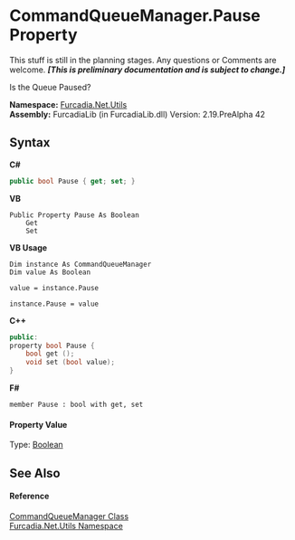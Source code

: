 # CommandQueueManager.Pause Property 
This stuff is still in the planning stages. Any questions or Comments are welcome. _**\[This is preliminary documentation and is subject to change.\]**_

Is the Queue Paused?

**Namespace:**&nbsp;<a href="N_Furcadia_Net_Utils">Furcadia.Net.Utils</a><br />**Assembly:**&nbsp;FurcadiaLib (in FurcadiaLib.dll) Version: 2.19.PreAlpha 42

## Syntax

**C#**<br />
``` C#
public bool Pause { get; set; }
```

**VB**<br />
``` VB
Public Property Pause As Boolean
	Get
	Set
```

**VB Usage**<br />
``` VB Usage
Dim instance As CommandQueueManager
Dim value As Boolean

value = instance.Pause

instance.Pause = value
```

**C++**<br />
``` C++
public:
property bool Pause {
	bool get ();
	void set (bool value);
}
```

**F#**<br />
``` F#
member Pause : bool with get, set

```


#### Property Value
Type: <a href="http://msdn2.microsoft.com/en-us/library/a28wyd50" target="_blank">Boolean</a>

## See Also


#### Reference
<a href="T_Furcadia_Net_Utils_CommandQueueManager">CommandQueueManager Class</a><br /><a href="N_Furcadia_Net_Utils">Furcadia.Net.Utils Namespace</a><br />